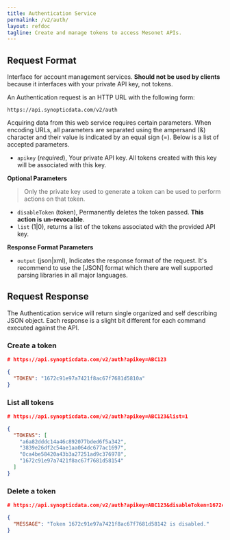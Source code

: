 ```yaml
---
title: Authentication Service
permalink: /v2/auth/
layout: refdoc
tagline: Create and manage tokens to access Mesonet APIs.
---
```


## Request Format

Interface for account management services. **Should not be used by clients** because it interfaces with your private API key, not tokens.

An Authentication request is an HTTP URL with the following form:

```
https://api.synopticdata.com/v2/auth
```

Acquiring data from this web service requires certain parameters. When encoding URLs, all parameters are separated using the ampersand (&) character and their value is indicated by an equal sign (=). Below is a list of accepted parameters.

* `apikey` (_required_), Your private API key. All tokens created with this key will be associated with this key.

**Optional Parameters**

> Only the private key used to generate a token can be used to perform actions on that token.

* `disableToken` (token), Permanently deletes the token passed. **This action is un-revocable**.
* `list` (1|0), returns a list of the tokens associated with the provided API key.

**Response Format Parameters**

* `output` (json|xml), Indicates the response format of the request. It's recommend to use the [JSON] format which there are well supported parsing libraries in all major languages.

## Request Response

The Authentication service will return single organized and self describing JSON object. Each response is a slight bit different for each command executed against the API.

### Create a token

```json
# https://api.synopticdata.com/v2/auth?apikey=ABC123

{
  "TOKEN": "1672c91e97a7421f8ac67f7681d5810a"
}
```

### List all tokens

```json
# https://api.synopticdata.com/v2/auth?apikey=ABC123&list=1

{
  "TOKENS": [
    "a6a82dddc14a46c892077bded6f5a342",
    "3839e26df2c54ae1aa064dc677ac1697",
    "0ca4be58420a43b3a27251ad9c376978",
    "1672c91e97a7421f8ac67f7681d58154"
  ]
}
```

### Delete a token

```json
# https://api.synopticdata.com/v2/auth?apikey=ABC123&disableToken=1672c91e97a7421f8ac67f7681d58142

{
  "MESSAGE": "Token 1672c91e97a7421f8ac67f7681d58142 is disabled."
}
```

<!-- References & URLs -->
